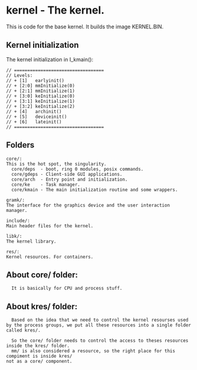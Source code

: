 # kernel - The kernel.

This is code for the base kernel. It builds the image KERNEL.BIN.


## Kernel initialization

The kernel initialization in I_kmain():

```
// ==================================
// Levels:
// + [1]   earlyinit()
// + [2:0] mmInitialize(0)
// + [2:1] mmInitialize(1)
// + [3:0] keInitialize(0)
// + [3:1] keInitialize(1)
// + [3:2] keInitialize(2)
// + [4]   archinit()
// + [5]   deviceinit()
// + [6]   lateinit()
// ==================================
```


## Folders

```
core/:
This is the hot spot, the singularity.
  core/deps  - boot, ring 0 modules, posix commands.
  core/gdeps - Client-side GUI applications.
  core/arch  - Entry point and initialization.
  core/ke    - Task manager.
  core/kmain - The main initialization routine and some wrappers. 

gramk/:
The interface for the graphics device and the user interaction manager.

include/:
Main header files for the kernel.

libk/:
The kernel library.

res/:
Kernel resources. For containers.

```

## About core/ folder:

```
  It is basically for CPU and process stuff.
```

## About kres/ folder:

```
  Based on the idea that we need to control the kernel resourses used 
by the process groups, we put all these resources into a single folder called kres/. 

  So the core/ folder needs to control the access to theses resources 
inside the kres/ folder.
  mm/ is also considered a resource, so the right place for this compiment is inside kres/ 
not as a core/ component.
```


      
